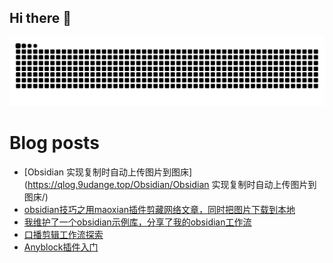 ## Hi there 👋

<picture>
  <source media="(prefers-color-scheme: dark)" srcset="https://raw.githubusercontent.com/dangehub/dangehub/output/github-contribution-grid-snake-dark.svg">
  <source media="(prefers-color-scheme: light)" srcset="https://raw.githubusercontent.com/dangehub/dangehub/output/github-contribution-grid-snake.svg">
  <img alt="github contribution grid snake animation" src="https://raw.githubusercontent.com/dangehub/dangehub/output/github-contribution-grid-snake.svg">
</picture>

# Blog posts
<!-- BLOG-POST-LIST:START -->
- [Obsidian 实现复制时自动上传图片到图床](https://qlog.9udange.top/Obsidian/Obsidian 实现复制时自动上传图片到图床/)
- [obsidian技巧之用maoxian插件剪藏网络文章，同时把图片下载到本地](https://qlog.9udange.top/Obsidian/obsidian技巧之用maoxian插件剪藏网络文章，同时把图片下载到本地/)
- [我维护了一个obsidian示例库，分享了我的obsidian工作流](https://qlog.9udange.top/Obsidian/我维护了一个obsidian示例库，分享了我的obsidian工作流/)
- [口播剪辑工作流探索](https://qlog.9udange.top/多媒体制作/口播剪辑工作流探索/)
- [Anyblock插件入门](https://qlog.9udange.top/Obsidian/Anyblock插件入门/)
<!-- BLOG-POST-LIST:END -->

